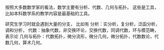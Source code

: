 按照大多数数学家的看法，数学主要有分析、代数、几何与拓扑。
这些是工具，比如本科数学系的教学内容是最基础的工具。

研究生学习时就会遇到大量的分支，
比如有
分析：实分析，复分析，泛函分析，调和分析，
代数：抽象代数，非交换环论，交换代数，同调代数，环与模范畴，表示论
几何与拓扑：代数拓扑，微分流形，微分几何，微分拓扑，代数数论，代数几何，算术几何。

